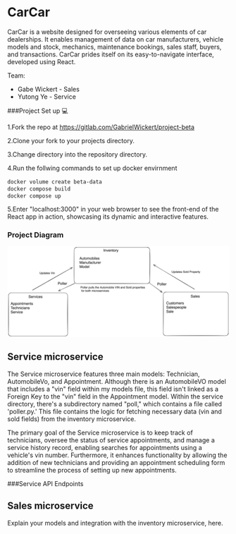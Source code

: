 # CarCar

CarCar is a website designed for overseeing various elements of car dealerships. It enables management of data on car manufacturers, vehicle models and stock, mechanics, maintenance bookings, sales staff, buyers, and transactions. CarCar prides itself on its easy-to-navigate interface, developed using React.


Team:

* Gabe Wickert - Sales
* Yutong Ye - Service

###Project Set up 💻

1.Fork the repo at https://gitlab.com/GabrielWickert/project-beta

2.Clone your fork to your projects directory.

3.Change directory into the repository directory.

4.Run the follwing commands to set up docker envirnment 

```
docker volume create beta-data
docker compose build
docker compose up
```
 5.Enter "localhost:3000" in your web browser to see the front-end of the React app in action, showcasing its dynamic and interactive features.

### Project Diagram

![Car Car Diagram](ProjectBeta.png)

## Service microservice

The Service microservice features three main models: Technician, AutomobileVo, and Appointment. Although there is an AutomobileVO model that includes a "vin" field within my models file, this field isn't linked as a Foreign Key to the "vin" field in the Appointment model. Within the service directory, there's a subdirectory named "poll," which contains a file called 'poller.py.' This file contains the logic for fetching necessary data (vin and sold fields) from the inventory microservice.

The primary goal of the Service microservice is to keep track of technicians, oversee the status of service appointments, and manage a service history record, enabling searches for appointments using a vehicle's vin number. Furthermore, it enhances functionality by allowing the addition of new technicians and providing an appointment scheduling form to streamline the process of setting up new appointments.

###Service API Endpoints




## Sales microservice

Explain your models and integration with the inventory
microservice, here.


